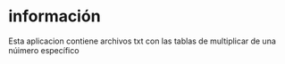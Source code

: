 # información
Esta aplicacion contiene archivos txt con las tablas de multiplicar de una núimero específico